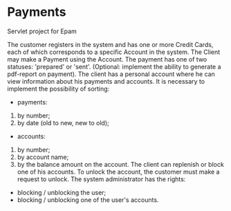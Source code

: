 # Payments
Servlet project for Epam

The customer registers in the system and has one or more Credit Cards, each of which corresponds to a specific Account in the system. The Client may make a Payment using the Account.
The payment has one of two statuses: 'prepared' or 'sent'. (Optional: implement the ability to generate a pdf-report on payment).
The client has a personal account where he can view information about his payments and accounts. It is necessary to implement the possibility of sorting:
- payments:
1) by number;
2) by date (old to new, new to old);
- accounts:
1) by number;
2) by account name;
3) by the balance amount on the account.
The client can replenish or block one of his accounts. To unlock the account, the customer must make a request to unlock.
The system administrator has the rights:
- blocking / unblocking the user;
- blocking / unblocking one of the user's accounts.
